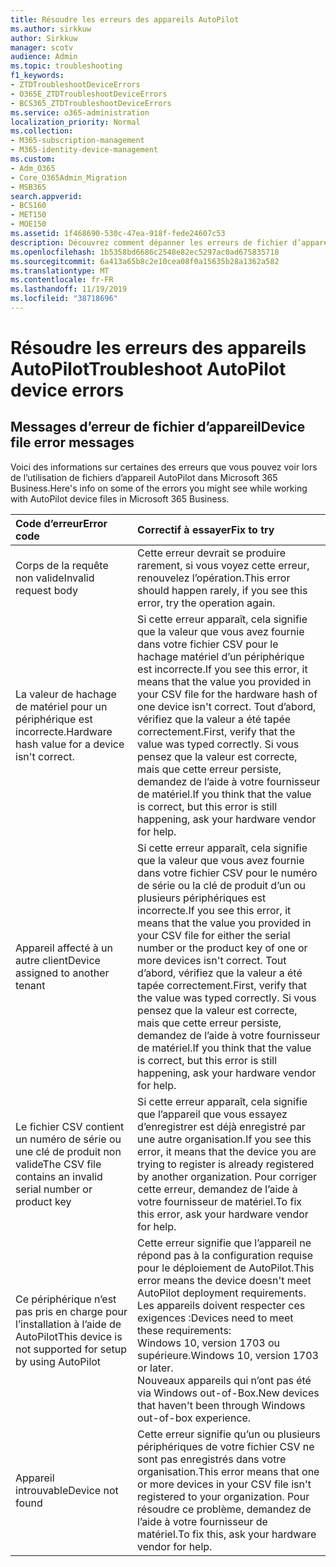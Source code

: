 ```yaml
---
title: Résoudre les erreurs des appareils AutoPilot
ms.author: sirkkuw
author: Sirkkuw
manager: scotv
audience: Admin
ms.topic: troubleshooting
f1_keywords:
- ZTDTroubleshootDeviceErrors
- O365E_ZTDTroubleshootDeviceErrors
- BCS365_ZTDTroubleshootDeviceErrors
ms.service: o365-administration
localization_priority: Normal
ms.collection:
- M365-subscription-management
- M365-identity-device-management
ms.custom:
- Adm_O365
- Core_O365Admin_Migration
- MSB365
search.appverid:
- BCS160
- MET150
- MOE150
ms.assetid: 1f468690-530c-47ea-918f-fede24607c53
description: Découvrez comment dépanner les erreurs de fichier d’appareil AutoPilot.
ms.openlocfilehash: 1b5358bd6686c2548e82ec5297ac0ad675835718
ms.sourcegitcommit: 6a413a65b8c2e10cea08f0a15635b28a1362a582
ms.translationtype: MT
ms.contentlocale: fr-FR
ms.lasthandoff: 11/19/2019
ms.locfileid: "38718696"
---
```

# <a name="troubleshoot-autopilot-device-errors"></a><span data-ttu-id="24d75-103">Résoudre les erreurs des appareils AutoPilot</span><span class="sxs-lookup"><span data-stu-id="24d75-103">Troubleshoot AutoPilot device errors</span></span>

## <a name="device-file-error-messages"></a><span data-ttu-id="24d75-104">Messages d’erreur de fichier d’appareil</span><span class="sxs-lookup"><span data-stu-id="24d75-104">Device file error messages</span></span>

<span data-ttu-id="24d75-105">Voici des informations sur certaines des erreurs que vous pouvez voir lors de l’utilisation de fichiers d’appareil AutoPilot dans Microsoft 365 Business.</span><span class="sxs-lookup"><span data-stu-id="24d75-105">Here's info on some of the errors you might see while working with AutoPilot device files in Microsoft 365 Business.</span></span> 
  
|<span data-ttu-id="24d75-106">**Code d’erreur**</span><span class="sxs-lookup"><span data-stu-id="24d75-106">**Error code**</span></span>|<span data-ttu-id="24d75-107">**Correctif à essayer**</span><span class="sxs-lookup"><span data-stu-id="24d75-107">**Fix to try**</span></span>|
|:-----|:-----|
|<span data-ttu-id="24d75-108">Corps de la requête non valide</span><span class="sxs-lookup"><span data-stu-id="24d75-108">Invalid request body</span></span>  <br/> |<span data-ttu-id="24d75-109">Cette erreur devrait se produire rarement, si vous voyez cette erreur, renouvelez l’opération.</span><span class="sxs-lookup"><span data-stu-id="24d75-109">This error should happen rarely, if you see this error, try the operation again.</span></span>  <br/> |
|<span data-ttu-id="24d75-110">La valeur de hachage de matériel pour un périphérique est incorrecte.</span><span class="sxs-lookup"><span data-stu-id="24d75-110">Hardware hash value for a device isn't correct.</span></span>  <br/> |<span data-ttu-id="24d75-111">Si cette erreur apparaît, cela signifie que la valeur que vous avez fournie dans votre fichier CSV pour le hachage matériel d’un périphérique est incorrecte.</span><span class="sxs-lookup"><span data-stu-id="24d75-111">If you see this error, it means that the value you provided in your CSV file for the hardware hash of one device isn't correct.</span></span> <span data-ttu-id="24d75-112">Tout d’abord, vérifiez que la valeur a été tapée correctement.</span><span class="sxs-lookup"><span data-stu-id="24d75-112">First, verify that the value was typed correctly.</span></span> <span data-ttu-id="24d75-113">Si vous pensez que la valeur est correcte, mais que cette erreur persiste, demandez de l’aide à votre fournisseur de matériel.</span><span class="sxs-lookup"><span data-stu-id="24d75-113">If you think that the value is correct, but this error is still happening, ask your hardware vendor for help.</span></span>  <br/> |
|<span data-ttu-id="24d75-114">Appareil affecté à un autre client</span><span class="sxs-lookup"><span data-stu-id="24d75-114">Device assigned to another tenant</span></span>  <br/> |<span data-ttu-id="24d75-115">Si cette erreur apparaît, cela signifie que la valeur que vous avez fournie dans votre fichier CSV pour le numéro de série ou la clé de produit d’un ou plusieurs périphériques est incorrecte.</span><span class="sxs-lookup"><span data-stu-id="24d75-115">If you see this error, it means that the value you provided in your CSV file for either the serial number or the product key of one or more devices isn't correct.</span></span> <span data-ttu-id="24d75-116">Tout d’abord, vérifiez que la valeur a été tapée correctement.</span><span class="sxs-lookup"><span data-stu-id="24d75-116">First, verify that the value was typed correctly.</span></span> <span data-ttu-id="24d75-117">Si vous pensez que la valeur est correcte, mais que cette erreur persiste, demandez de l’aide à votre fournisseur de matériel.</span><span class="sxs-lookup"><span data-stu-id="24d75-117">If you think that the value is correct, but this error is still happening, ask your hardware vendor for help.</span></span>  <br/> |
|<span data-ttu-id="24d75-118">Le fichier CSV contient un numéro de série ou une clé de produit non valide</span><span class="sxs-lookup"><span data-stu-id="24d75-118">The CSV file contains an invalid serial number or product key</span></span>  <br/> |<span data-ttu-id="24d75-119">Si cette erreur apparaît, cela signifie que l’appareil que vous essayez d’enregistrer est déjà enregistré par une autre organisation.</span><span class="sxs-lookup"><span data-stu-id="24d75-119">If you see this error, it means that the device you are trying to register is already registered by another organization.</span></span> <span data-ttu-id="24d75-120">Pour corriger cette erreur, demandez de l’aide à votre fournisseur de matériel.</span><span class="sxs-lookup"><span data-stu-id="24d75-120">To fix this error, ask your hardware vendor for help.</span></span>  <br/> |
|<span data-ttu-id="24d75-121">Ce périphérique n’est pas pris en charge pour l’installation à l’aide de AutoPilot</span><span class="sxs-lookup"><span data-stu-id="24d75-121">This device is not supported for setup by using AutoPilot</span></span>  <br/> | <span data-ttu-id="24d75-122">Cette erreur signifie que l’appareil ne répond pas à la configuration requise pour le déploiement de AutoPilot.</span><span class="sxs-lookup"><span data-stu-id="24d75-122">This error means the device doesn't meet AutoPilot deployment requirements.</span></span> <span data-ttu-id="24d75-123">Les appareils doivent respecter ces exigences :</span><span class="sxs-lookup"><span data-stu-id="24d75-123">Devices need to meet these requirements:</span></span>  <br/>  <span data-ttu-id="24d75-124">Windows 10, version 1703 ou supérieure.</span><span class="sxs-lookup"><span data-stu-id="24d75-124">Windows 10, version 1703 or later.</span></span>  <br/>  <span data-ttu-id="24d75-125">Nouveaux appareils qui n’ont pas été via Windows out-of-Box.</span><span class="sxs-lookup"><span data-stu-id="24d75-125">New devices that haven't been through Windows out-of-box experience.</span></span>  <br/> |
|<span data-ttu-id="24d75-126">Appareil introuvable</span><span class="sxs-lookup"><span data-stu-id="24d75-126">Device not found</span></span>  <br/> |<span data-ttu-id="24d75-127">Cette erreur signifie qu’un ou plusieurs périphériques de votre fichier CSV ne sont pas enregistrés dans votre organisation.</span><span class="sxs-lookup"><span data-stu-id="24d75-127">This error means that one or more devices in your CSV file isn't registered to your organization.</span></span> <span data-ttu-id="24d75-128">Pour résoudre ce problème, demandez de l’aide à votre fournisseur de matériel.</span><span class="sxs-lookup"><span data-stu-id="24d75-128">To fix this, ask your hardware vendor for help.</span></span>  <br/> |
